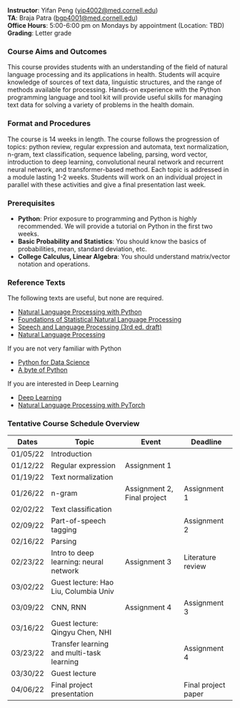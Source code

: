 **Instructor**: Yifan Peng ([yip4002@med.cornell.edu](yip4002@med.cornell.edu))<br>
**TA**: Braja Patra ([bgp4001@med.cornell.edu](bgp4001@med.cornell.edu))<br>
**Office Hours**: 5:00-6:00 pm on Mondays by appointment (Location: TBD)<br>
**Grading**: Letter grade

### Course Aims and Outcomes

This course provides students with an understanding of the field of natural language processing and its applications in health. Students will acquire knowledge of sources of text data, linguistic structures, and the range of methods available for processing. Hands-on experience with the Python programming language and tool kit will provide useful skills for managing text data for solving a variety of problems in the health domain.

### Format and Procedures

The course is 14 weeks in length. The course follows the progression of topics: python review, regular expression and automata, text normalization, n-gram, text classification, sequence labeling, parsing, word vector, introduction to deep learning, convolutional neural network and recurrent neural network, and transformer-based method. Each topic is addressed in a module lasting 1-2 weeks. Students will work on an individual project in parallel with these activities and give a final presentation last week.

### Prerequisites

* **Python**: Prior exposure to programming and Python is highly recommended. We will provide a tutorial on Python in the first two weeks.
* **Basic Probability and Statistics**: You should know the basics of probabilities, mean, standard deviation, etc.
* **College Calculus, Linear Algebra**: You should understand matrix/vector notation and operations.

### Reference Texts

The following texts are useful, but none are required.

* [Natural Language Processing with Python](https://www.nltk.org/book/)
* [Foundations of Statistical Natural Language Processing](https://nlp.stanford.edu/fsnlp/)
* [Speech and Language Processing (3rd ed. draft)](https://web.stanford.edu/~jurafsky/slp3/)
* [Natural Language Processing](https://github.com/jacobeisenstein/gt-nlp-class/blob/master/notes/eisenstein-nlp-notes.pdf)

If you are not very familiar with Python

* [Python for Data Science](https://github.com/jakevdp/PythonDataScienceHandbook)
* [A byte of Python](https://python.swaroopch.com/)

If you are interested in Deep Learning

* [Deep Learning](http://www.deeplearningbook.org/)
* [Natural Language Processing with PyTorch](https://www.amazon.com/Natural-Language-Processing-PyTorch-Applications/dp/1491978236)

### Tentative Course Schedule Overview 

| Dates    | Topic                                     | Event                       | Deadline            |
|----------|-------------------------------------------|-----------------------------|---------------------|
| 01/05/22 | Introduction                              |                             |                     |
| 01/12/22 | Regular expression                        | Assignment 1                |                     |
| 01/19/22 | Text normalization                        |                             |                     |
| 01/26/22 | n-gram                                    | Assignment 2, Final project | Assignment 1        |
| 02/02/22 | Text classification                       |                             |                     |
| 02/09/22 | Part-of-speech tagging                    |                             | Assignment 2        |
| 02/16/22 | Parsing                                   |                             |                     |
| 02/23/22 | Intro to deep learning: neural network    | Assignment 3                | Literature review   |
| 03/02/22 | Guest lecture: Hao Liu, Columbia Univ     |                             |                     |
| 03/09/22 | CNN, RNN                                  | Assignment 4                | Assignment 3        |
| 03/16/22 | Guest lecture: Qingyu Chen, NHI           |                             |                     |
| 03/23/22 | Transfer learning and multi-task learning |                             | Assignment 4        |
| 03/30/22 | Guest lecture                             |                             |                     |
| 04/06/22 | Final project presentation                |                             | Final project paper |
